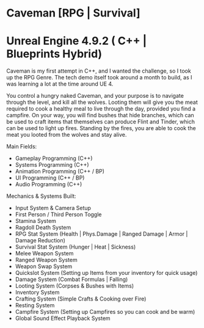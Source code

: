 # Caveman [RPG | Survival]
# Unreal Engine 4.9.2 ( C++ | Blueprints Hybrid)

Caveman is my first attempt in C++, and I wanted the challenge, so I took up the RPG Genre.
The tech demo itself took around a month to build, as I was learning a lot at the time around UE 4.

You control a hungry naked Caveman, and your purpose is to navigate through the level, and kill all the wolves.
Looting them will give you the meat required to cook a healthy meal to live through the day, provided you find a campfire.
On your way, you will find bushes that hide branches, which can be used to craft items that themselves can produce Flint and Tinder, which can be used to light up fires. Standing by the fires, you are able to cook the meat you looted from the wolves and stay alive.

Main Fields:
- Gameplay Programming (C++)
- Systems Programming (C++)
- Animation Programming (C++ / BP)
- UI Programming (C++ / BP)
- Audio Programming (C++)

Mechanics & Systems Built:
- Input System & Camera Setup
- First Person / Third Person Toggle
- Stamina System
- Ragdoll Death System
- RPG Stat System (Health | Phys.Damage | Ranged Damage | Armor | Damage Reduction)
- Survival Stat System (Hunger | Heat | Sickness)
- Melee Weapon System
- Ranged Weapon System
- Weapon Swap System
- Quickslot System (Setting up Items from your inventory for quick usage)
- Damage System (Combat Formulas | Falling)
- Looting System (Corpses & Bushes with Items)
- Inventory System
- Crafting System (Simple Crafts & Cooking over Fire)
- Resting System
- Campfire System (Setting up Campfires so you can cook and be warm)
- Global Sound Effect Playback System 
